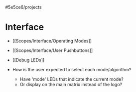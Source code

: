 #5e5ce6/projects 

# Interface

- [[Scopes/Interface/Operating Modes]]
- [[Scopes/Interface/User Pushbuttons]]
- [[Debug LEDs]]

- How is the user expected to select each mode/algorithm?
	- Have 'mode' LEDs that indicate the current mode?
	- Or display on the main matrix instead of the logo?
